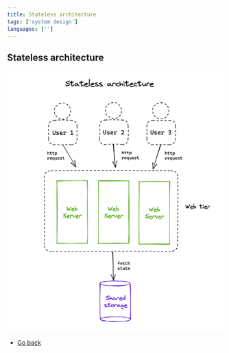 ```yaml
---
title: Stateless architecture
tags: ['system design']
languages: ['']
---
```

## Stateless architecture

![Stateless architecture](./13-stateless-architecture.png)

* [Go back](../readme.md)